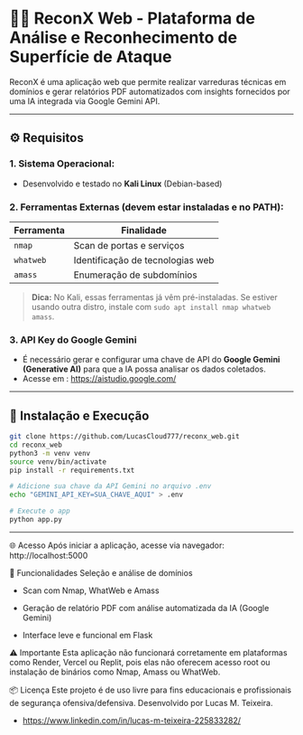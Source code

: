 # 🕵️‍♂️ ReconX Web - Plataforma de Análise e Reconhecimento de Superfície de Ataque

ReconX é uma aplicação web que permite realizar varreduras técnicas em domínios e gerar relatórios PDF automatizados com insights fornecidos por uma IA integrada via Google Gemini API.

---

## ⚙️ Requisitos

### 1. Sistema Operacional:
- Desenvolvido e testado no **Kali Linux** (Debian-based)

### 2. Ferramentas Externas (devem estar instaladas e no PATH):

| Ferramenta | Finalidade |
|-----------|------------|
| `nmap`     | Scan de portas e serviços |
| `whatweb`  | Identificação de tecnologias web |
| `amass`    | Enumeração de subdomínios |

> **Dica:** No Kali, essas ferramentas já vêm pré-instaladas. Se estiver usando outra distro, instale com `sudo apt install nmap whatweb amass`.

### 3. API Key do Google Gemini
- É necessário gerar e configurar uma chave de API do **Google Gemini (Generative AI)** para que a IA possa analisar os dados coletados.
- Acesse em : https://aistudio.google.com/

---

## 🚀 Instalação e Execução

```bash
git clone https://github.com/LucasCloud777/reconx_web.git
cd reconx_web
python3 -m venv venv
source venv/bin/activate
pip install -r requirements.txt

# Adicione sua chave da API Gemini no arquivo .env
echo "GEMINI_API_KEY=SUA_CHAVE_AQUI" > .env

# Execute o app
python app.py
```
- - - - - - - - - - - - - - - - - - - - - - - -

🌐 Acesso
Após iniciar a aplicação, acesse via navegador:
http://localhost:5000


📝 Funcionalidades
Seleção e análise de domínios

- Scan com Nmap, WhatWeb e Amass

- Geração de relatório PDF com análise automatizada da IA (Google Gemini)

- Interface leve e funcional em Flask

⚠️ Importante
Esta aplicação não funcionará corretamente em plataformas como Render, Vercel ou Replit, pois elas não oferecem acesso root ou instalação de binários como Nmap, Amass ou WhatWeb.

📦 Licença
Este projeto é de uso livre para fins educacionais e profissionais de segurança ofensiva/defensiva. Desenvolvido por Lucas M. Teixeira.
-  https://www.linkedin.com/in/lucas-m-teixeira-225833282/

